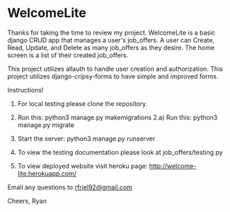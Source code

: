 # WelcomeLite

Thanks for taking the time to review my project.
WelcomeLite is a basic django CRUD app that manages a user's job_offers.
A user can Create, Read, Update, and Delete as many job_offers as they desire.
The home screen is a list of their created job_offers.

This project utilizes allauth to handle user creation and authorization.
This project utilizes django-cripsy-forms to have simple and improved forms.

Instructions!
  1) For local testing please clone the repository.
  2) Run this: python3 manage.py makemigrations
    2.a) Run this: python3 manage.py migrate
  3) Start the server: python3 manage.py runserver
  4) To view the testing documentation please look at job_offers/testing.py

  5) To view deployed website visit heroku page: http://welcome-lite.herokuapp.com/
 
 Email any questions to rfriel92@gmail.com
 
 Cheers,
 Ryan
